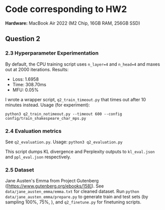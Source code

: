 # Code corresponding to HW2


**Hardware:** MacBook Air 2022 (M2 Chip, 16GB RAM, 256GB SSD)

## Question 2

### 2.3  Hyperparameter Experimentation

By default, the CPU training script uses `n_layer=4` and `n_head=4` and maxes out at 2000 iterations. Results:
- Loss: 1.6958
- Time: 308.70ms
- MFU: 0.05%

I wrote a wrapper script, `q2_train_timeout.py` that times out after 10 minutes instead. Usage (for experiment):

```
python3 q2_train_notimeout.py --timeout 600 --config config/train_shakespeare_char_mps.py
```

### 2.4  Evaluation metrics

See `q2_evaluation.py`. Usage: `python3 q2_evaluation.py`

This script dumps KL divergence and Perplexity outputs to  `kl_eval.json` and `ppl_eval.json` respectively.


### 2.5 Dataset
Jane Austen's Emma from Project Gutenberg ([https://www.gutenberg.org/ebooks/158]). See `data/jane_austen_emma/emma.txt` for cleaned dataset. Run `python data/jane_austen_emma/prepare.py` to generate train and test sets (by sampling 100%, 75%, ), and `q2_finetune.py` for finetuning scripts.





